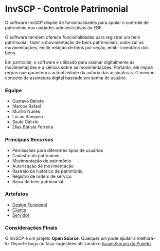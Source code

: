 # InvSCP - Controle Patrimonial
O software InvSCP dispõe de funcionalidades para apoiar o controle de patrimônio das unidades administrativas da EBF.

O software também oferece funcionalidades para registrar um bem patrimonial, fazer a movimentação de bens patrimoniais, autorizar as movimentações, emitir relação de bens por seção, emitir inventário dos bens.

Em particular, o software é utilizado para assinar digitalmente as movimentações e a ciência sobre as movimentações. Portanto, ele impõe regras que garantem a autenticidade da autoria das assinaturas. O mesmo conceito de assinatura digital baseado em senha do usuário.

### Equipe

* Gustavo Batista
* Marcos Rafael
* Murillo Nunes
* Lucas Sampaio
* Saulo Calixto
* Elias Batista Ferreira

### Principais Recursos

* Permissões para diferentes tipos de usuários
* Cadastro de patrimônio
* Movimentação de patrimônio
* Autorização de movimentação
* Rastreio de histórico de patrimônio
* Registro de ordem de serviço
* Baixa de bem patrimonial

### Artefatos

* [Design Funcional](./Design%20Funcional)
* [Cliente](./Projeto/cliente-invscp)
* [Servidor](./servidor-invscp)

### Considerações Finais

O InvSCP é um projeto **Open Source**. Qualquer um pode ajudar a melhorá-lo.
Reporte bugs ou faça sugestões utilizando o [Issues/Fórum do Projeto](https://github.com/saulocalixto/InvSCP/issues)
